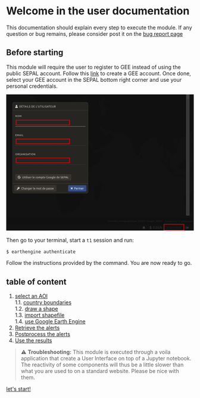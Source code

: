 # Welcome in the user documentation 

This documentation should explain every step to execute the module. If any question or bug remains, please consider post it on the [bug report page](https://github.com/12rambau/alert_module/issues/new/choose)

## Before starting 
This module will require the user to register to GEE instead of using the public SEPAL account. Follow this [link](https://earthengine.google.com) to create a GEE account. Once done, select your GEE account in the SEPAL bottom right corner and use your personal credentials. 

![gee_account](./img/gee_account.png)

Then go to your terminal, start a `t1` session and run:  
```
$ earthengine authenticate
```

Follow the instructions provided by the command. You are now ready to go.

## table of content
1. [select an AOI](./select_aoi.md)  
  1.1. [country boundaries](./select_aoi.md)  
  1.2. [draw a shape](./select_aoi.md)  
  1.3. [import shapefile](./select_aoi.md)  
  1.4. [use Google Earth Engine](./select_aoi.md)  
2. [Retrieve the alerts](./retreive_alert.md)  
3. [Postprocess the alerts](./postprocess_alerts.md)  
4. [Use the results](./results.md)  


> :warning: **Troubleshooting:** This module is executed through a voila application that create a User Interface on top of a Jupyter notebook. The reactivity of some components will thus be a little slower than what you are used to on a standard website. Please be nice with them.

[let's start!](./select_aoi.md)
